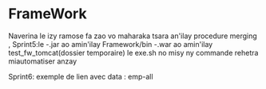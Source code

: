 # FrameWork
Naverina le izy ramose fa zao vo maharaka tsara an'ilay procedure merging ,
Sprint5:le  -.jar ao amin'ilay Framework/bin
            -.war ao amin'ilay test_fw_tomcat(dossier temporaire)
            le exe.sh no misy ny commande rehetra miautomatiser anzay

Sprint6: exemple de lien avec data : emp-all

